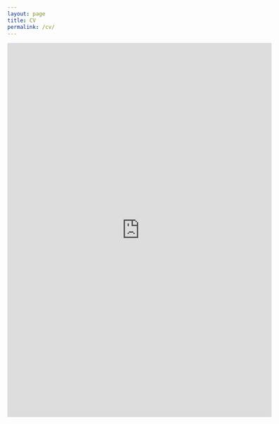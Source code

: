 ```yaml
---
layout: page
title: CV
permalink: /cv/
---
```


<iframe src="http://docs.google.com/gview?url=https://github.com/kaeluka/cv/raw/master/cv.pdf&embedded=true" style="width:600px; height:850px;" frameborder="0"></iframe>